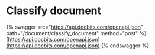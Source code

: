 # Classify document

{% swagger src="https://api.docbits.com/openapi.json" path="/document/classify_document" method="post" %}
[https://api.docbits.com/openapi.json](https://api.docbits.com/openapi.json)
{% endswagger %}
